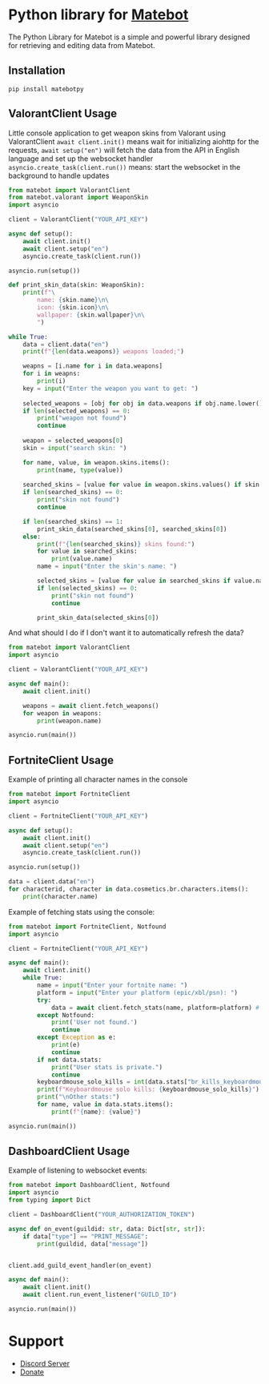 # Python library for [Matebot](https://matebot.xyz)
The Python Library for Matebot is a simple and powerful library designed for retrieving and editing data from Matebot.

## Installation
```
pip install matebotpy
```

## ValorantClient Usage
Little console application to get weapon skins from Valorant using ValorantClient
`await client.init()` means wait for initializing aiohttp for the requests, `await setup("en")` will fetch the data from the API in English language and set up the websocket handler
`asyncio.create_task(client.run())` means: start the websocket in the background to handle updates
```py
from matebot import ValorantClient
from matebot.valorant import WeaponSkin
import asyncio

client = ValorantClient("YOUR_API_KEY")

async def setup():
    await client.init()
    await client.setup("en")
    asyncio.create_task(client.run())

asyncio.run(setup())

def print_skin_data(skin: WeaponSkin):
    print(f"\
        name: {skin.name}\n\
        icon: {skin.icon}\n\
        wallpaper: {skin.wallpaper}\n\
        ")

while True:
    data = client.data("en")
    print(f"{len(data.weapons)} weapons loaded;")

    weapns = [i.name for i in data.weapons]
    for i in weapns:
        print(i)
    key = input("Enter the weapon you want to get: ")
    
    selected_weapons = [obj for obj in data.weapons if obj.name.lower() == key.lower()]
    if len(selected_weapons) == 0:
        print("weapon not found")
        continue
    
    weapon = selected_weapons[0]
    skin = input("search skin: ")

    for name, value, in weapon.skins.items():
        print(name, type(value))
    
    searched_skins = [value for value in weapon.skins.values() if skin.lower() in value.name.lower()]
    if len(searched_skins) == 0:
        print("skin not found")
        continue

    if len(searched_skins) == 1:
        print_skin_data(searched_skins[0], searched_skins[0])
    else:
        print(f"{len(searched_skins)} skins found:")
        for value in searched_skins:
            print(value.name)
        name = input("Enter the skin's name: ")

        selected_skins = [value for value in searched_skins if value.name.lower() == name.lower()]
        if len(selected_skins) == 0:
            print("skin not found")
            continue

        print_skin_data(selected_skins[0])
```

And what should I do if I don't want it to automatically refresh the data?
```py
from matebot import ValorantClient
import asyncio

client = ValorantClient("YOUR_API_KEY")

async def main():
    await client.init()

    weapons = await client.fetch_weapons()
    for weapon in weapons:
        print(weapon.name)

asyncio.run(main())
```

## FortniteClient Usage
Example of printing all character names in the console
```py
from matebot import FortniteClient
import asyncio

client = FortniteClient("YOUR_API_KEY")

async def setup():
    await client.init()
    await client.setup("en")
    asyncio.create_task(client.run())

asyncio.run(setup())

data = client.data("en")
for characterid, character in data.cosmetics.br.characters.items():
    print(character.name)
```

Example of fetching stats using the console:
```py
from matebot import FortniteClient, Notfound
import asyncio

client = FortniteClient("YOUR_API_KEY")

async def main():
    await client.init()
    while True:
        name = input("Enter your fortnite name: ")
        platform = input("Enter your platform (epic/xbl/psn): ")
        try:
            data = await client.fetch_stats(name, platform=platform) # You can use start_time and end_time parameter
        except Notfound:
            print('User not found.')
            continue
        except Exception as e:
            print(e)
            continue
        if not data.stats:
            print("User stats is private.")
            continue
        keyboardmouse_solo_kills = int(data.stats["br_kills_keyboardmouse_m0_playlist_defaultsolo"]) if "br_kills_keyboardmouse_m0_playlist_defaultsolo" in data.stats.keys() else 0
        print(f"Keyboardmouse solo kills: {keyboardmouse_solo_kills}")
        print("\nOther stats:")
        for name, value in data.stats.items():
            print(f"{name}: {value}")

asyncio.run(main())
```

## DashboardClient Usage
Example of listening to websocket events:

```py
from matebot import DashboardClient, Notfound
import asyncio
from typing import Dict

client = DashboardClient("YOUR_AUTHORIZATION_TOKEN")

async def on_event(guildid: str, data: Dict[str, str]):
    if data["type"] == "PRINT_MESSAGE":
        print(guildid, data["message"])


client.add_guild_event_handler(on_event)

async def main():
    await client.init()
    await client.run_event_listener("GUILD_ID")

asyncio.run(main())
```

# Support
- [Discord Server](https://dc.matebot.xyz/)
- [Donate](https://www.paypal.com/donate/?hosted_button_id=A4G73GWEWSHLU)